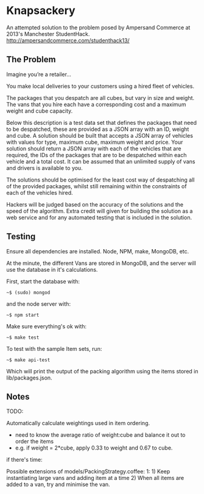 # Knapsackery

An attempted solution to the problem posed by Ampersand Commerce at 2013's Manchester StudentHack. http://ampersandcommerce.com/studenthack13/

## The Problem
Imagine you’re a retailer…
 
You make local deliveries to your customers using a hired fleet of vehicles.

The packages that you despatch are all cubes, but vary in size and weight. The vans that you hire each have a corresponding cost and a maximum weight and cube capacity.

Below this description is a test data set that defines the packages that need to be despatched, these are provided as a JSON array with an ID, weight and cube. A solution should be built that accepts a JSON array of vehicles with values for type, maximum cube, maximum weight and price. Your solution should return a JSON array with each of the vehicles that are required, the IDs of the packages that are to be despatched within each vehicle and a total cost. It can be assumed that an unlimited supply of vans and drivers is available to you.

The solutions should be optimised for the least cost way of despatching all of the provided packages, whilst still remaining within the constraints of each of the vehicles hired.

Hackers will be judged based on the accuracy of the solutions and the speed of the algorithm. Extra credit will given for building the solution as a web service and for any automated testing that is included in the solution.

## Testing
Ensure all dependencies are installed. Node, NPM, make, MongoDB, etc.

At the minute, the different Vans are stored in MongoDB, and the server will use the database in it's calculations.

First, start the database with:

    ~$ (sudo) mongod

and the node server with:

    ~$ npm start

Make sure everything's ok with:

    ~$ make test

To test with the sample Item sets, run:

    ~$ make api-test

Which will print the output of the packing algorithm using the items stored in lib/packages.json.

## Notes

TODO:

Automatically calculate weightings used in item ordering.
- need to know the average ratio of weight:cube and balance it out to order the items
- e.g. if weight = 2*cube, apply 0.33 to weight and 0.67 to cube.

if there's time: 

Possible extensions of models/PackingStrategy.coffee:
1: 
    1) Keep instantiating large vans and adding item at a time
    2) When all items are added to a van, try and minimise the van.